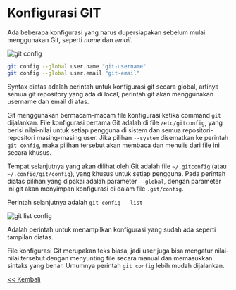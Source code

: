 # Konfigurasi GIT

Ada beberapa konfigurasi yang harus dupersiapakan sebelum mulai menggunakan Git, seperti _name_ dan _email_.

![git config](img/images/2.jpg)

```bash
git config --global user.name "git-username"
git config --global user.email "git-email"
```

Syntax diatas adalah perintah untuk konfigurasi git secara global, artinya semua git repository yang ada di local, perintah git akan menggunakan username dan email di atas.

Git menggunakan bermacam-macam file konfigurasi ketika command `git` dijalankan. File konfigurasi pertama Git adalah di file `/etc/gitconfig`, yang berisi nilai-nilai untuk setiap pengguna di sistem dan semua repositori-repositori masing-masing user. Jika pilihan `--system` disematkan ke perintah `git config`, maka pilihan tersebut akan membaca dan menulis dari file ini secara khusus.

Tempat selanjutnya yang akan dilihat oleh Git adalah file `~/.gitconfig` (atau `~/.config/git/config`), yang khusus untuk setiap pengguna. Pada perintah diatas pilihan yang dipakai adalah parameter `--global`, dengan parameter ini git akan menyimpan konfigurasi di dalam file `.git/config`.

Perintah selanjutnya adalah `git config --list`

![git list config](img/images/2.jpg)

Adalah perintah untuk menampilkan konfigurasi yang sudah ada seperti tampilan diatas.

File konfigurasi Git merupakan teks biasa, jadi user juga bisa mengatur nilai-nilai tersebut dengan menyunting file secara manual dan memasukkan sintaks yang benar. Umumnya perintah `git config` lebih mudah dijalankan.

[<< Kembali](README.md)